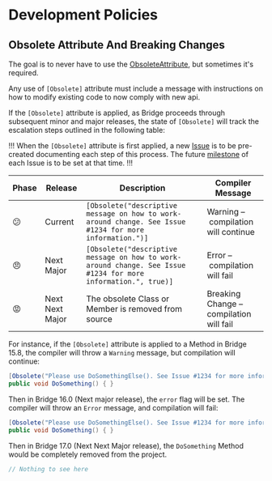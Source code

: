 # Development Policies

## Obsolete Attribute And Breaking Changes

The goal is to never have to use the [ObsoleteAttribute](https://docs.microsoft.com/en-us/dotnet/api/system.obsoleteattribute), but sometimes it's required.

Any use of `[Obsolete]` attribute must include a message with instructions on how to modify existing code to now comply with new api.

If the `[Obsolete]` attribute is applied, as Bridge proceeds through subsequent minor and major releases, the state of `[Obsolete]` will track the escalation steps outlined in the following table:

!!!
When the `[Obsolete]` attribute is first applied, a new [Issue](https://github.com/bridgedotnet/Bridge/issues) is to be pre-created documenting each step of this process. The future [milestone](https://github.com/bridgedotnet/Bridge/issues) of each Issue is to be set at that time. 
!!!

| Phase | Release | Description | Compiler Message |
| --- | --- | --- | --- |
| :confused:   | Current | `[Obsolete("descriptive message on how to work-around change. See Issue #1234 for more information.")]` | Warning – compilation will continue | 
| :angry:   | Next Major | `[Obsolete("descriptive message on how to work-around change. See Issue #1234 for more information.", true)]` | Error – compilation will fail |
| :rage:   | Next Next Major | The obsolete Class or Member is removed from source | Breaking Change – compilation will fail |

For instance, if the `[Obsolete]` attribute is applied to a Method in Bridge 15.8, the compiler will throw a `Warning` message, but compilation will continue:

```csharp
[Obsolete("Please use DoSomethingElse(). See Issue #1234 for more information.")]
public void DoSomething() { }
```

Then in Bridge 16.0 (Next major release), the `error` flag will be set. The compiler will throw an `Error` message, and compilation will fail:

```csharp
[Obsolete("Please use DoSomethingElse(). See Issue #1234 for more information.", true)]
public void DoSomething() { }
```

Then in Bridge 17.0 (Next Next Major release), the `DoSomething` Method would be completely removed from the project.

```csharp
// Nothing to see here
```

